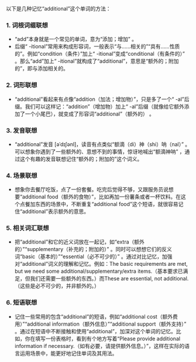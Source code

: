 以下是几种记忆“additional”这个单词的方法：

### 1. 词根词缀联想
 - “add”本身就是一个常见的单词，意为“添加；增加” 。
 - 后缀“ -itional”常用来构成形容词，一般表示“与……相关的”“具有……性质的”。例如“condition（条件）”加上“ -itional”变成“conditional（有条件的）” 。那么“add”加上“ -itional”就构成了“additional”，意思是“额外的；附加的”，即与添加相关的。

### 2. 词形联想
 - “additional”看起来有点像“addition（加法；增加物）”，只是多了一个“ -al”后缀。我们可以这样记：“addition”（增加物）加上“ -al”后缀（就像给它额外添加了一个小尾巴），就变成了形容词“additional”（额外的） 。

### 3. 发音联想
 - “additional”发音 [əˈdɪʃənl]，读音有点类似“额滴（di）神（shi）呐（nal）” 。可以想象你遇到了一些额外的、意想不到的事情，惊讶地喊出“额滴神呐” ，通过这个有趣的发音联想记住“额外的；附加的”这个词义。

### 4. 场景联想
 - 想象你去餐厅吃饭，点了一份套餐。吃完后觉得不够，又跟服务员说想要“additional food（额外的食物）”，比如再加一份薯条或者一杯饮料。在这个点餐加东西的场景中，不断重复“additional food”这个短语，就很容易记住“additional”表示额外的意思。

### 5. 相关词汇联想
 - 把“additional”和它的近义词放在一起记，如“extra（额外的）”“supplementary（补充的；附加的）” 。同时可以想想它们的反义词“basic（基本的）”“essential（必不可少的）” 。通过对比记忆，加强对“additional”词义的理解和记忆。例如：The basic requirements are met, but we need some additional/supplementary/extra items.（基本要求已满足，但我们还需要一些额外的东西。）而These are essential, not additional.（这些是必不可少的，并非额外的。） 

### 6. 短语联想
 - 记住一些常用的包含“additional”的短语，例如“additional cost（额外费用）”“additional information（额外信息）”“additional support（额外支持）” 。通过在短语中不断接触和使用“additional”，加深对这个单词的记忆。比如，你在填写一份表格时，看到有个地方写着“Please provide additional information if necessary.（如有必要，请提供额外信息。）”，这样在实际的语言运用场景中，能更好地记住单词及其用法。 
